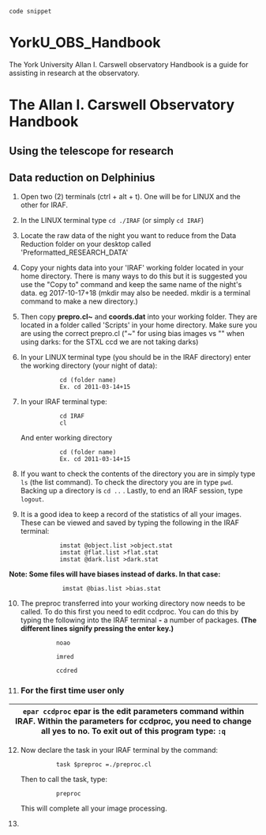 `code snippet`  


# YorkU_OBS_Handbook
The York University Allan I. Carswell observatory Handbook is a guide for assisting in research at the observatory.

The Allan I. Carswell Observatory Handbook
=======

## Using the telescope for research


## Data reduction on Delphinius 
 1. Open two (2) terminals (ctrl + alt + t). One will be for LINUX and the other for IRAF.
 2. In the LINUX terminal type `cd ./IRAF` (or simply `cd IRAF`)
 3. Locate the raw data of the night you want to reduce from the Data Reduction folder on your desktop called 'Preformatted_RESEARCH_DATA'
 4. Copy your nights data into your 'IRAF' working folder located in your home directory. There is many ways to do this but it is suggested you use the "Copy to" command and keep the same name of the night's data. eg 2017-10-17+18 (mkdir may also be needed. mkdir is a terminal command to make a new directory.)
 5. Then copy **prepro.cl~** and **coords.dat** into your working folder. They are located in a folder called 'Scripts' in your home directory. Make sure you are using the correct prepro.cl ("~" for using bias images vs "" when using darks: for the STXL ccd we are not taking darks)
 6. In your LINUX terminal type (you should be in the IRAF directory) enter the working directory (your night of data): 
 
                   cd (folder name)  
                   Ex. cd 2011-03-14+15 
                   
 7. In your IRAF terminal type:  
 
                   cd IRAF  
                   cl   
    And enter working directory  
    
                   cd (folder name)  
                   Ex. cd 2011-03-14+15 
                   
 8. If you want to check the contents of the directory you are in simply type `ls` (the list command). To check the directory you are in type `pwd`. Backing up a directory is `cd ..` . Lastly, to end an IRAF session, type `logout`.
 9. It is a good idea to keep a record of the statistics of all your images. These can be viewed and saved by typing the following in the IRAF terminal:  
 
                   imstat @object.list >object.stat  
                   imstat @flat.list >flat.stat  
                   imstat @dark.list >dark.stat  
                   
  **Note: Some files will have biases instead of darks. In that case:** 
                   
                   imstat @bias.list >bias.stat  
 10. The preproc transferred into your working directory now needs to be called. To do this first you need to edit ccdproc. You can do this by typing the following into the IRAF terminal **-** a number of packages. **(The different lines signify pressing the enter key.)**  
 
                   noao  
                   
                   imred 
                   
                   ccdred  
 11. ### For the first time user only  
 | `epar ccdproc` epar is the edit parameters command within IRAF. Within the parameters for ccdproc, you need to change all yes to no. To exit out of this program type: `:q` |  
 | ------ |
 12. Now declare the task in your IRAF terminal by the command:  
 
                   task $preproc =./preproc.cl  
     Then to call the task, type: 
     
                   preproc  
     This will complete all your image processing.
 13.
 


